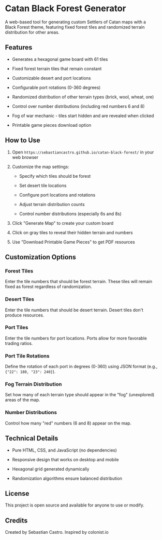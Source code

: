 # Catan Black Forest Generator

A web-based tool for generating custom Settlers of Catan maps with a Black Forest theme, featuring fixed forest tiles and randomized terrain distribution for other areas.

## Features

* Generates a hexagonal game board with 61 tiles

* Fixed forest terrain tiles that remain constant

* Customizable desert and port locations

* Configurable port rotations (0-360 degrees)

* Randomized distribution of other terrain types (brick, wool, wheat, ore)

* Control over number distributions (including red numbers 6 and 8)

* Fog of war mechanic - tiles start hidden and are revealed when clicked

* Printable game pieces download option

## How to Use

1. Open `https://sebastiancastro.github.io/catan-black-forest/` in your web browser

2. Customize the map settings:

   * Specify which tiles should be forest

   * Set desert tile locations

   * Configure port locations and rotations

   * Adjust terrain distribution counts

   * Control number distributions (especially 6s and 8s)

3. Click "Generate Map" to create your custom board

4. Click on gray tiles to reveal their hidden terrain and numbers

5. Use "Download Printable Game Pieces" to get PDF resources

## Customization Options

### Forest Tiles

Enter the tile numbers that should be forest terrain. These tiles will remain fixed as forest regardless of randomization.

### Desert Tiles

Enter the tile numbers that should be desert terrain. Desert tiles don't produce resources.

### Port Tiles

Enter the tile numbers for port locations. Ports allow for more favorable trading ratios.

### Port Tile Rotations

Define the rotation of each port in degrees (0-360) using JSON format (e.g., `{"22": 180, "23": 240}`).

### Fog Terrain Distribution

Set how many of each terrain type should appear in the "fog" (unexplored) areas of the map.

### Number Distributions

Control how many "red" numbers (6 and 8) appear on the map.

## Technical Details

* Pure HTML, CSS, and JavaScript (no dependencies)

* Responsive design that works on desktop and mobile

* Hexagonal grid generated dynamically

* Randomization algorithms ensure balanced distribution

## License

This project is open source and available for anyone to use or modify.

## Credits

Created by Sebastian Castro. Inspired by colonist.io